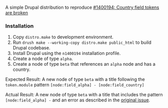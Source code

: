 A simple Drupal distribution to reproduce [#1400194: Country field tokens are broken](http://drupal.org/node/1400194)

### Installation

1. Copy `distro.make` to development environment.
1. Run `drush make --working-copy distro.make public_html` to build Drupal codebase.
1. Install Drupal using the `n1400194` installation profile.
1. Create a node of type `alpha`.
1. Create a node of type `beta` that references an `alpha` node and has a country.

Expected Result: A new node of type `beta` with a title following the `token.module` pattern `[node:field_alpha] - [node:field_country]`

Actual Result: A new node of type `beta` with a title that includes the pattern `[node:field_alpha] -` and an error as described in the [original issue](http://drupal.org/node/1400194).
